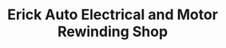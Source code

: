 ---
title: "Erick Auto Electrical and Motor Rewinding Shop"
url: /bacoor/erick-auto-electrical-and-motor-rewinding-shop/
shop: Autowerkstatt
---
